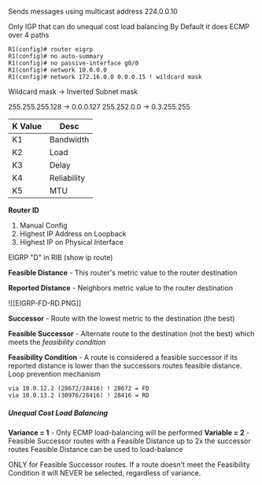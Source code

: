 Sends messages using multicast address 224.0.0.10

Only IGP that can do unequal cost load balancing
	By Default it does ECMP over 4 paths

```
R1(config)# router eigrp
R1(config)# no auto-summary
R1(config)# no passive-interface g0/0
R1(config)# network 10.0.0.0
R1(config)# network 172.16.0.0 0.0.0.15 ! wildcard mask
```

Wildcard mask -> Inverted Subnet mask

255.255.255.128 -> 0.0.0.127
255.252.0.0 -> 0.3.255.255

| K Value | Desc        |
| ------- | ----------- |
| K1      | Bandwidth   |
| K2      | Load        |
| K3      | Delay       |
| K4      | Reliability |
| K5      | MTU         |
**Router ID**
1. Manual Config
2. Highest IP Address on Loopback
3. Highest IP on Physical Interface

EIGRP "D" in RIB (show ip route)

**Feasible Distance** - This router's metric value to the router destination

**Reported Distance** - Neighbors metric value to the router destination

![[EIGRP-FD-RD.PNG]]

**Successor** - Route with the lowest metric to the destination (the best)

**Feasible Successor** - Alternate route to the destination (not the best) which meets the *feasibility condition*

**Feasibility Condition** - A route is considered a feasible successor if its reported distance is lower than the successors routes feasible distance.
	Loop prevention mechanism

```
via 10.0.12.2 (28672/28416) ! 28672 = FD
via 10.0.13.2 (30976/28416) ! 28416 = RD
```

##### Unequal Cost Load Balancing

**Variance = 1** - Only ECMP load-balancing will be performed 
**Variable = 2** - Feasible Successor routes with a Feasible Distance up to 2x the successor routes Feasible Distance can be used to load-balance

ONLY for Feasible Successor routes.  If a route doesn't meet the Feasibility Condition it will NEVER be selected, regardless of variance.  